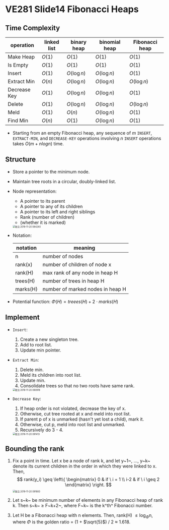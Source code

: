 # VE281 Slide14 Fibonacci Heaps

## Time Complexity

| operation    | linked list | binary heap | binomial heap | Fibonacci heap |
| ------------ | ----------- | ----------- | ------------- | -------------- |
| Make Heap    | $O(1)$      | $O(1)$      | $O(1)$        | $O(1)$         |
| Is Empty     | $O(1)$      | $O(1)$      | $O(1)$        | $O(1)$         |
| Insert       | $O(1)$      | $O(\log n)$ | $O(\log n)$   | $O(1)$         |
| Extract Min  | $O(n)$      | $O(\log n)$ | $O(\log n)$   | $O(\log n)$    |
| Decrease Key | $O(1)$      | $O(\log n)$ | $O(\log n)$   | $O(1)$         |
| Delete       | $O(1)$      | $O(\log n)$ | $O(\log n)$   | $O(\log n)$    |
| Meld         | $O(1)$      | $O(n)$      | $O(\log n)$   | $O(1)$         |
| Find Min     | $O(n)$      | $O(1)$      | $O(\log n)$   | $O(1)$         |

* Starting from an empty Fibonacci heap, any sequence of $m$ `INSERT`, `EXTRACT-MIN`, and `DECREASE-KEY` operations involving $n$ `INSERT` operations takes $O(m + n log n)$ time.

## Structure

* Store a pointer to the minimum node.

* Maintain tree roots in a circular, doubly-linked list.

* Node representation:

  * A pointer to its parent
  * A pointer to any of its children
  * A pointer to its left and right siblings
  * Rank (number of children)
  * (whether it is marked)

  <img src="C:\Users\AAAA\Downloads\Typora Notes\VE281\Slide\VE281 Slide14 Fibonacci Heaps.assets\批注 2019-11-20 084240.png" alt="批注 2019-11-20 084240" style="zoom:50%;" />

* Notation:

  | notation | meaning                          |
  | -------- | -------------------------------- |
  | n        | number of nodes                  |
  | rank(x)  | number of children of node x     |
  | rank(H)  | max rank of any node in heap H   |
  | trees(H) | number of trees in heap H        |
  | marks(H) | number of marked nodes in heap H |

* Potential function: $\Phi(H) = treees(H) + 2 \cdot marks(H)$

## Implement

* `Insert`: 

  1. Create a new singleton tree.
  2. Add to root list.
  3. Update min pointer.

* `Extract Min`: 

  1. Delete min.
  2. Meld its children into root list.
  3. Update min.
  4. Consolidate trees so that no two roots have same rank.

  

  <img src="C:\Users\AAAA\Downloads\Typora Notes\VE281\Slide\VE281 Slide14 Fibonacci Heaps.assets\批注 2019-11-20 090918.png" alt="批注 2019-11-20 090918" style="zoom: 50%;" />

* `Decrease Key`: 

  1. If heap order is not violated, decrease the key of x.
  2. Otherwise, cut tree rooted at x and meld into root list.
  3. If parent p of x is unmarked (hasn't yet lost a child), mark it.
  4. Otherwise, cut p, meld into root list and unmarked.
  5. Recursively do 3 - 4.

  

  <img src="C:\Users\AAAA\Downloads\Typora Notes\VE281\Slide\VE281 Slide14 Fibonacci Heaps.assets\批注 2019-11-20 091413.png" alt="批注 2019-11-20 091413" style="zoom:50%;" />

## Bounding the rank

1. Fix a point in time. Let x be a node of rank k, and let y~1~, …, y~k~ denote its current children in the order in which they were linked to x. Then, 
   $$
   rank(y_i) \geq \left\{ \begin{matrix} 0 & if \  i = 1 \\ i-2 & if \  i \geq 2 \end{matrix} \right.
   $$
   <img src="C:\Users\AAAA\Downloads\Typora Notes\VE281\Slide\VE281 Slide14 Fibonacci Heaps.assets\批注 2019-11-20 091800.png" alt="批注 2019-11-20 091800" style="zoom:50%;" />

2. Let s~k~ be minimum number of elements in any Fibonacci heap of rank k. Then s~k~ $\geq$ F~k+2~, where F~k~ is the k^th^ Fibonacci number.

3. Let H be a Fibonacci heap with n elements. Then, rank(H) $\leq \log_{\Phi}$n, where $\Phi$ is the golden ratio = (1 + $\sqrt{5}$) / 2 $\approx$ 1.618.


